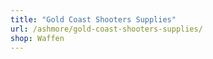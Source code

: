 ```yaml
---
title: "Gold Coast Shooters Supplies"
url: /ashmore/gold-coast-shooters-supplies/
shop: Waffen
---
```

